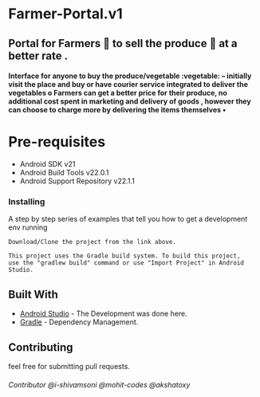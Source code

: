 # Farmer-Portal.v1

## Portal for Farmers :tractor:	 to sell the produce :corn: at a better rate .

#### Interface for anyone to buy the produce/vegetable :vegetable: – initially visit the place and buy or have courier service integrated to deliver the vegetables o Farmers can get a better price for their produce, no additional cost spent in marketing and delivery of goods , however they can choose to charge more by delivering the items themselves •

# Pre-requisites
* Android SDK v21
* Android Build Tools v22.0.1
* Android Support Repository v22.1.1

### Installing

A step by step series of examples that tell you how to get a development env running
```
Download/Clone the project from the link above.
```

```
This project uses the Gradle build system. To build this project,
use the "gradlew build" command or use "Import Project" in Android Studio.
```

## Built With

* [Android Studio](http://www.dropwizard.io/1.0.2/docs/) - The Development was done here. 
* [Gradle](https://gradle.org/) - Dependency Management.

## Contributing
feel free for submitting pull requests.

###### Contributor @i-shivamsoni @mohit-codes @akshatoxy 
